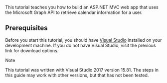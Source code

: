 <!-- markdownlint-disable MD002 MD041 -->

This tutorial teaches you how to build an ASP.NET MVC web app that uses the Microsoft Graph API to retrieve calendar information for a user.

## Prerequisites

Before you start this tutorial, you should have [Visual Studio](https://visualstudio.microsoft.com/vs/) installed on your development machine. If you do not have Visual Studio, visit the previous link for download options.

> [!NOTE]
> This tutorial was written with Visual Studio 2017 version 15.81. The steps in this guide may work with other versions, but that has not been tested.